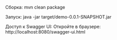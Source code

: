 Сборка:
mvn clean package

Запуск:
java -jar target/demo-0.0.1-SNAPSHOT.jar

Доступ к Swagger UI:
Откройте в браузере: http://localhost:8080/swagger-ui.html
